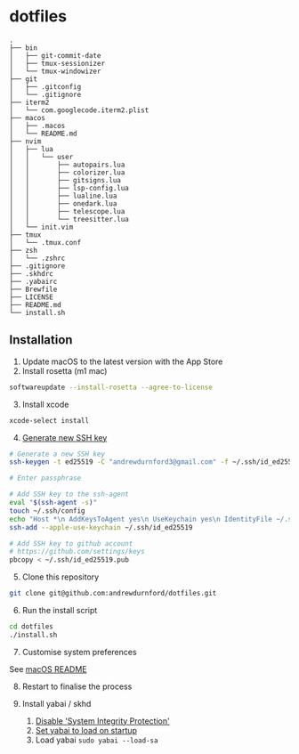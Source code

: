 # dotfiles

```
.
├── bin
│   ├── git-commit-date
│   ├── tmux-sessionizer
│   └── tmux-windowizer
├── git
│   ├── .gitconfig
│   └── .gitignore
├── iterm2
│   └── com.googlecode.iterm2.plist
├── macos
│   ├── .macos
│   └── README.md
├── nvim
│   ├── lua
│   │   └── user
│   │       ├── autopairs.lua
│   │       ├── colorizer.lua
│   │       ├── gitsigns.lua
│   │       ├── lsp-config.lua
│   │       ├── lualine.lua
│   │       ├── onedark.lua
│   │       ├── telescope.lua
│   │       └── treesitter.lua
│   └── init.vim
├── tmux
│   └── .tmux.conf
├── zsh
│   └── .zshrc
├── .gitignore
├── .skhdrc
├── .yabairc
├── Brewfile
├── LICENSE
├── README.md
└── install.sh
```

## Installation

1. Update macOS to the latest version with the App Store
2. Install rosetta (m1 mac)

```bash
softwareupdate --install-rosetta --agree-to-license
```

3. Install xcode

```bash
xcode-select install
```

4. [Generate new SSH key](https://docs.github.com/en/github/authenticating-to-github/generating-a-new-ssh-key-and-adding-it-to-the-ssh-agent)

```bash
# Generate a new SSH key
ssh-keygen -t ed25519 -C "andrewdurnford3@gmail.com" -f ~/.ssh/id_ed25519

# Enter passphrase

# Add SSH key to the ssh-agent
eval "$(ssh-agent -s)"
touch ~/.ssh/config
echo "Host *\n AddKeysToAgent yes\n UseKeychain yes\n IdentityFile ~/.ssh/id_ed25519" | tee ~/.ssh/config
ssh-add --apple-use-keychain ~/.ssh/id_ed25519

# Add SSH key to github account
# https://github.com/settings/keys
pbcopy < ~/.ssh/id_ed25519.pub
```

5. Clone this repository

```bash
git clone git@github.com:andrewdurnford/dotfiles.git
```

6. Run the install script

```bash
cd dotfiles
./install.sh
```

7. Customise system preferences

See [macOS README](./macos/README.md)

8. Restart to finalise the process

9. Install yabai / skhd
    1. [Disable 'System Integrity Protection'](https://github.com/koekeishiya/yabai/wiki/Disabling-System-Integrity-Protection)
    2. [Set yabai to load on startup](https://github.com/koekeishiya/yabai/wiki/Installing-yabai-(latest-release)#macos-big-sur-and-monterey---automatically-load-scripting-addition-on-startup)
    3. Load yabai `sudo yabai --load-sa`
